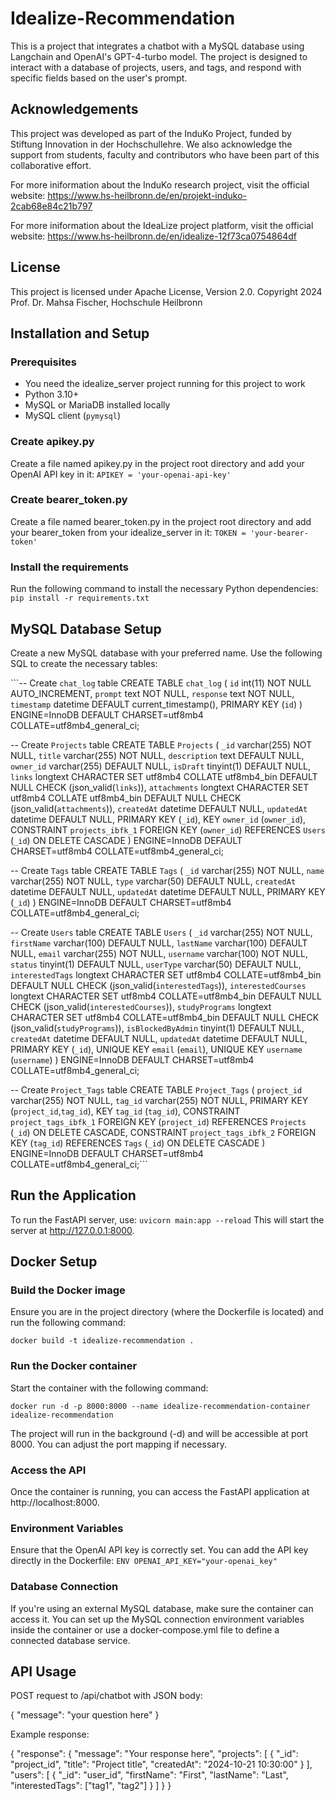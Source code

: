 # Idealize-Recommendation

This is a project that integrates a chatbot with a MySQL database using Langchain and OpenAI's GPT-4-turbo model. The project is designed to interact with a database of projects, users, and tags, and respond with specific fields based on the user's prompt.

## Acknowledgements
This project was developed as part of the InduKo Project, funded by Stiftung Innovation in der Hochschullehre.
We also acknowledge the support from students, faculty and contributors who have been part of this collaborative effort.

For more iniformation about the InduKo research project, visit the official  website: https://www.hs-heilbronn.de/en/projekt-induko-2cab68e84c21b797

For more iniformation about the IdeaLize project platform, visit the official  website: https://www.hs-heilbronn.de/en/idealize-12f73ca0754864df

## License 

This project is licensed under Apache License, Version 2.0. Copyright 2024 Prof. Dr. Mahsa Fischer, Hochschule Heilbronn

## Installation and Setup

### Prerequisites

- You need the idealize_server project running for this project to work
- Python 3.10+
- MySQL or MariaDB installed locally
- MySQL client (`pymysql`)

### Create apikey.py
Create a file named apikey.py in the project root directory and add your OpenAI API key in it:
`APIKEY = 'your-openai-api-key'`

### Create bearer_token.py
Create a file named bearer_token.py in the project root directory and add your bearer_token from your idealize_server in it:
`TOKEN = 'your-bearer-token'`

### Install the requirements
Run the following command to install the necessary Python dependencies:
`pip install -r requirements.txt`


## MySQL Database Setup
Create a new MySQL database with your preferred name.
Use the following SQL to create the necessary tables:


```-- Create `chat_log` table
CREATE TABLE `chat_log` (
  `id` int(11) NOT NULL AUTO_INCREMENT,
  `prompt` text NOT NULL,
  `response` text NOT NULL,
  `timestamp` datetime DEFAULT current_timestamp(),
  PRIMARY KEY (`id`)
) ENGINE=InnoDB DEFAULT CHARSET=utf8mb4 COLLATE=utf8mb4_general_ci;

-- Create `Projects` table
CREATE TABLE `Projects` (
  `_id` varchar(255) NOT NULL,
  `title` varchar(255) NOT NULL,
  `description` text DEFAULT NULL,
  `owner_id` varchar(255) DEFAULT NULL,
  `isDraft` tinyint(1) DEFAULT NULL,
  `links` longtext CHARACTER SET utf8mb4 COLLATE utf8mb4_bin DEFAULT NULL CHECK (json_valid(`links`)),
  `attachments` longtext CHARACTER SET utf8mb4 COLLATE utf8mb4_bin DEFAULT NULL CHECK (json_valid(`attachments`)),
  `createdAt` datetime DEFAULT NULL,
  `updatedAt` datetime DEFAULT NULL,
  PRIMARY KEY (`_id`),
  KEY `owner_id` (`owner_id`),
  CONSTRAINT `projects_ibfk_1` FOREIGN KEY (`owner_id`) REFERENCES `Users` (`_id`) ON DELETE CASCADE
) ENGINE=InnoDB DEFAULT CHARSET=utf8mb4 COLLATE=utf8mb4_general_ci;

-- Create `Tags` table
CREATE TABLE `Tags` (
  `_id` varchar(255) NOT NULL,
  `name` varchar(255) NOT NULL,
  `type` varchar(50) DEFAULT NULL,
  `createdAt` datetime DEFAULT NULL,
  `updatedAt` datetime DEFAULT NULL,
  PRIMARY KEY (`_id`)
) ENGINE=InnoDB DEFAULT CHARSET=utf8mb4 COLLATE=utf8mb4_general_ci;

-- Create `Users` table
CREATE TABLE `Users` (
  `_id` varchar(255) NOT NULL,
  `firstName` varchar(100) DEFAULT NULL,
  `lastName` varchar(100) DEFAULT NULL,
  `email` varchar(255) NOT NULL,
  `username` varchar(100) NOT NULL,
  `status` tinyint(1) DEFAULT NULL,
  `userType` varchar(50) DEFAULT NULL,
  `interestedTags` longtext CHARACTER SET utf8mb4 COLLATE=utf8mb4_bin DEFAULT NULL CHECK (json_valid(`interestedTags`)),
  `interestedCourses` longtext CHARACTER SET utf8mb4 COLLATE=utf8mb4_bin DEFAULT NULL CHECK (json_valid(`interestedCourses`)),
  `studyPrograms` longtext CHARACTER SET utf8mb4 COLLATE=utf8mb4_bin DEFAULT NULL CHECK (json_valid(`studyPrograms`)),
  `isBlockedByAdmin` tinyint(1) DEFAULT NULL,
  `createdAt` datetime DEFAULT NULL,
  `updatedAt` datetime DEFAULT NULL,
  PRIMARY KEY (`_id`),
  UNIQUE KEY `email` (`email`),
  UNIQUE KEY `username` (`username`)
) ENGINE=InnoDB DEFAULT CHARSET=utf8mb4 COLLATE=utf8mb4_general_ci;

-- Create `Project_Tags` table
CREATE TABLE `Project_Tags` (
  `project_id` varchar(255) NOT NULL,
  `tag_id` varchar(255) NOT NULL,
  PRIMARY KEY (`project_id`,`tag_id`),
  KEY `tag_id` (`tag_id`),
  CONSTRAINT `project_tags_ibfk_1` FOREIGN KEY (`project_id`) REFERENCES `Projects` (`_id`) ON DELETE CASCADE,
  CONSTRAINT `project_tags_ibfk_2` FOREIGN KEY (`tag_id`) REFERENCES `Tags` (`_id`) ON DELETE CASCADE
) ENGINE=InnoDB DEFAULT CHARSET=utf8mb4 COLLATE=utf8mb4_general_ci;```

## Run the Application

To run the FastAPI server, use:
`uvicorn main:app --reload`
This will start the server at http://127.0.0.1:8000.

## Docker Setup

### Build the Docker image
Ensure you are in the project directory (where the Dockerfile is located) and run the following command:

`docker build -t idealize-recommendation .`

### Run the Docker container
Start the container with the following command:

`docker run -d -p 8000:8000 --name idealize-recommendation-container idealize-recommendation`

The project will run in the background (-d) and will be accessible at port 8000.
You can adjust the port mapping if necessary.

### Access the API
Once the container is running, you can access the FastAPI application at http://localhost:8000.

### Environment Variables
Ensure that the OpenAI API key is correctly set. You can add the API key directly in the Dockerfile:
```ENV OPENAI_API_KEY="your-openai_key"```

### Database Connection
If you're using an external MySQL database, make sure the container can access it. You can set up the MySQL connection environment variables inside the container or use a docker-compose.yml file to define a connected database service.

## API Usage
POST request to /api/chatbot with JSON body:

{
  "message": "your question here"
}

Example response:

{
  "response": {
    "message": "Your response here",
    "projects": [
      {
        "_id": "project_id",
        "title": "Project title",
        "createdAt": "2024-10-21 10:30:00"
      }
    ],
    "users": [
      {
        "_id": "user_id",
        "firstName": "First",
        "lastName": "Last",
        "interestedTags": ["tag1", "tag2"]
      }
    ]
  }
}